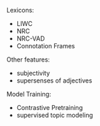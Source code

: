 Lexicons:
- LIWC
- NRC
- NRC-VAD
- Connotation Frames

Other features:
- subjectivity
- supersenses of adjectives

Model Training:
- Contrastive Pretraining
- supervised topic modeling